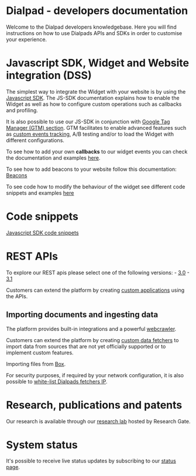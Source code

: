 # Dialpad - developers documentation

Welcome to the Dialpad developers knowledgebase. Here you will find instructions
on how to use Dialpads APIs and SDKs in order to customise your experience.


# Javascript SDK, Widget and Website integration (DSS)

The simplest way to integrate the Widget with your website is by using the
[Javascript SDK](./javascript-sdk). The JS-SDK documentation explains how to
enable the Widget as well as how to configure custom operations such as callbacks and profiling.

It is also possible to use our JS-SDK in conjunction with
[Google Tag Manager (GTM) section](./google-tag-manager). GTM facilitates to
enable advanced features such as [custom events tracking](./tracking-documentation),
A/B testing and/or to load the Widget with different configurations.

To see how to add your own **callbacks** to our widget events you can check the
documentation and examples [here](./custom-callbacks).

To see how to add beacons to your website follow this documentation: [Beacons](./beacons.md)

To see code how to modify the behaviour of the widget see different code snippets and examples [here](./snippets)

# Code snippets
[Javascript SDK code snippets](./snippets)

# REST APIs

To explore our REST apis please select one of the following versions:
    - [3.0](https://petstore.swagger.io/?url=https://api.eu.karehq.com/v3.0/swagger.json)
    - [3.1](https://petstore.swagger.io/?url=https://api.eu.karehq.com/v3.1/swagger.json)

Customers can extend the platform by creating
[custom applications](./custom-apps) using the APIs.

## Importing documents and ingesting data

The platform provides built-in integrations and a powerful [webcrawler](./bot).


Customers can extend the platform by creating
[custom data fetchers](./custom-fetchers) to import data from sources that are
not yet officially supported or to implement custom features.

Importing files from [Box](./integrations/box/oauth).

For security purposes, if required by your network configuration, it is also
possible to [white-list Dialpads fetchers IP](./whitelisting).

# Research, publications and patents

Our research is available through our [research lab](https://www.researchgate.net/lab/KARE-Knowledgeware-Michele-Sama) hosted by Research Gate.

# System status

It's possible to receive live status updates by subscribing to our [status page](https://karehq.statuspage.io/).


<script>
  window.GLR = {
    appId: 'dd940b54-b7d6-4372-9829-9287218bfb00'
  };
  (function(w, d, s){
    var j = document.createElement(s); j.async = 1; j.type = 'text/javascript'; j.src = 'https://widget.eu.karehq.com/latest.js';
    w.GLR = w.GLR || {};
    d.getElementsByTagName('head')[0].appendChild(j);
  })(window, document, 'script');
</script>

